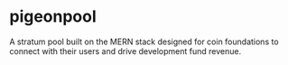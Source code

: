 # pigeonpool
A stratum pool built on the MERN stack designed for coin foundations to connect with their users and drive development fund revenue.
